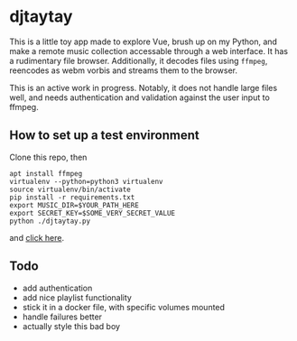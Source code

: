 # djtaytay
This is a little toy app made to explore Vue, brush up on my Python, and make a remote music collection accessable through a web interface. It has a rudimentary file browser. Additionally, it decodes files using `ffmpeg`, reencodes as webm vorbis and streams them to the browser.

This is an active work in progress. Notably, it does not handle large files well, and needs authentication and validation against the user input to ffmpeg.

## How to set up a test environment
Clone this repo, then
```
apt install ffmpeg
virtualenv --python=python3 virtualenv
source virtualenv/bin/activate
pip install -r requirements.txt
export MUSIC_DIR=$YOUR_PATH_HERE
export SECRET_KEY=$SOME_VERY_SECRET_VALUE
python ./djtaytay.py
```
and [click here](http://127.0.0.1:5000/).

## Todo
* add authentication
* add nice playlist functionality
* stick it in a docker file, with specific volumes mounted
* handle failures better
* actually style this bad boy
